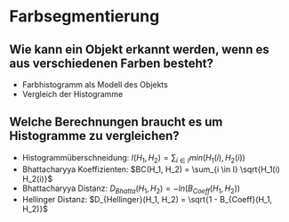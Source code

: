 # Farbsegmentierung

## Wie kann ein Objekt erkannt werden, wenn es aus verschiedenen Farben besteht?
* Farbhistogramm als Modell des Objekts
* Vergleich der Histogramme 

## Welche Berechnungen braucht es um Histogramme zu vergleichen?
* Histogrammüberschneidung: $I(H_1, H_2) = \sum_{i \in I} min(H_1(i), H_2(i))$
* Bhattacharyya Koeffizienten: $BC(H_1, H_2) = \sum_{i \in I} \sqrt{H_1(i) H_2(i)}$
* Bhattacharyya Distanz: $D_{Bhatta}(H_1, H_2) = -ln(B_{Coeff}(H_1, H_2))$
* Hellinger Distanz: $D_{Hellinger}(H_1, H_2) = \sqrt{1 - B_{Coeff}(H_1, H_2)}$


